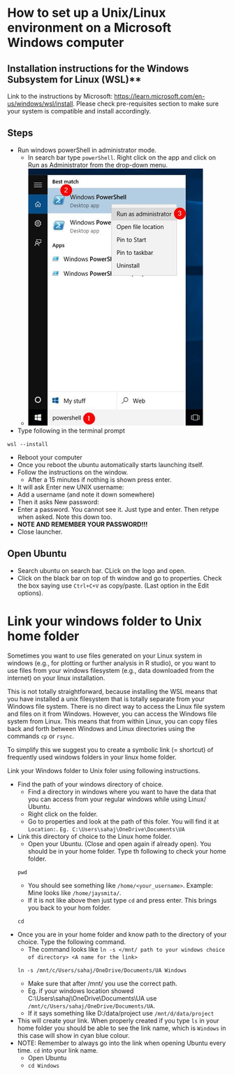 # How to set up a Unix/Linux environment on a Microsoft Windows computer

## Installation instructions for the Windows Subsystem for Linux (WSL)**

Link to the instructions by Microsoft: https://learn.microsoft.com/en-us/windows/wsl/install. 
Please check pre-requisites section to make sure your system is compatible and install accordingly.

## Steps
- Run windows powerShell in administrator mode.
    - In search bar type `powerShell`. Right click on the app and click on Run as Administrator from the drop-down menu.
    - ![Open PowerShell](Images/run_powerShell.png)
- Type following in the terminal prompt
```
wsl --install
```

- Reboot your computer
- Once you reboot the ubuntu automatically starts launching itself. 
- Follow the instructions on the window. 
    - After a 15 minutes if nothing is shown press enter.
- It will ask Enter new UNIX username:
- Add  a username (and note it down somewhere)
- Then it asks New password:
- Enter a password. You cannot see it. Just type and enter. Then retype when asked. Note this down too.
- **NOTE AND REMEMBER YOUR PASSWORD!!!**
- Close launcher.

## Open Ubuntu
- Search ubuntu on search bar. CLick on the logo and open.
- Click on the black bar on top of th window and go to properties. Check the box saying use `Ctrl+C+V` as copy/paste. (Last option in the Edit options).

# Link your windows folder to Unix home folder

Sometimes you want to use files generated on your Linux system in windows (e.g., 
for plotting or further analysis in R studio), or you want to use files from your
windows filesystem (e.g., data downloaded from the internet) on your linux installation.

This is not totally straightforward, because installing the WSL means that you have installed a unix filesystem that is totally separate from 
your Windows file system. There is no direct way to access the Linux file system
and files on it from Windows. However, you can access the Windows file system from 
Linux. This means that from within Linux, you can copy files back and forth between Windows and
Linux directories using the commands `cp` or `rsync`.

To simplify this we suggest you to create a symbolic link (= shortcut) of frequently 
used windows folders in your linux home folder.

Link your Windows folder to Unix foler using following instructions.
- Find the path of your windows directory of choice.
	- Find a directory in windows where you want to have the data that you can access from your regular windows while using Linux/ Ubuntu.
	- Right click on the folder.
	- Go to properties and look at the path of this foler. You will find it at `Location:`. `Eg. C:\Users\sahaj\OneDrive\Documents\UA`
- Link this directory of choice to the Linux home folder.
	- Open your Ubuntu. (Close and open again if already open). You should be in your home folder. Type th following to check your home folder.
	```
	pwd
	```
	- You should see something like `/home/<your_username>`. Example: Mine looks like `/home/jaysmita/`.
	- If it is not like above then just type `cd` and press enter. This brings you back to your hom folder.
	```
	cd
	```
- Once you are in your home folder and know path to the directory of your choice. Type the following command.
	- The command looks like `ln -s </mnt/ path to your windows choice of directory> <A name for the link>`
	```
	ln -s /mnt/c/Users/sahaj/OneDrive/Documents/UA Windows 
	```
	- Make sure that after /mnt/ you use the correct path. 
	- Eg. if your windows location showed C:\Users\sahaj\OneDrive\Documents\UA use `/mnt/c/Users/sahaj/OneDrive/Documents/UA`.
	- If it says something like D:/data/project use `/mnt/d/data/project`
- This will create your link. When properly created if you type `ls` in your home folder you should be able to see the link name, which is `Windows` in this case will show in cyan blue colour.
- NOTE: Remember to always go into the link when opening Ubuntu every time. `cd` into your link name.
	- Open Ubuntu
	- `cd Windows`